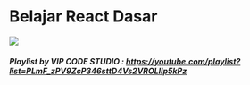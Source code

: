 <h1>Belajar React Dasar</h1>
<img src="https://i.ytimg.com/vi/rNSfMxMPWqc/hqdefault.jpg?sqp=-oaymwEXCNACELwBSFryq4qpAwkIARUAAIhCGAE=&rs=AOn4CLB4I_AE56iMA_7LO_hVev9mRcdqVQ"/>
<h5>Playlist by VIP CODE STUDIO : <a href="https://youtube.com/playlist?list=PLmF_zPV9ZcP346sttD4Vs2VROLlIp5kPz">https://youtube.com/playlist?list=PLmF_zPV9ZcP346sttD4Vs2VROLlIp5kPz</a></h5>
